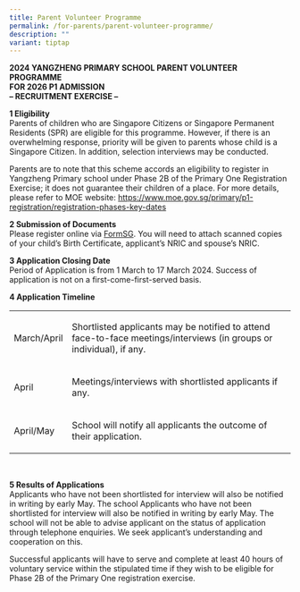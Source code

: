 ```yaml
---
title: Parent Volunteer Programme
permalink: /for-parents/parent-volunteer-programme/
description: ""
variant: tiptap
---
```

<p><strong>2024 YANGZHENG PRIMARY SCHOOL PARENT VOLUNTEER PROGRAMME<br>FOR 2026 P1 ADMISSION<br>– RECRUITMENT EXERCISE –</strong></p><p><strong>1 Eligibility</strong> <br>Parents of children who are Singapore Citizens or Singapore Permanent Residents (SPR) are eligible for this programme. However, if there is an overwhelming response, priority will be given to parents whose child is a Singapore Citizen. In addition, selection interviews may be conducted.</p><p>Parents are to note that this scheme accords an eligibility to register in Yangzheng Primary school under Phase 2B of the Primary One Registration Exercise; it does not guarantee their children of a place. For more details, please refer to MOE website:&nbsp;<a href="https://www.moe.gov.sg/primary/p1-registration/registration-phases-key-dates" rel="noopener noreferrer nofollow" target="_blank">https://www.moe.gov.sg/primary/p1-registration/registration-phases-key-dates</a></p><p><strong>2 Submission of Documents</strong> <br>Please register online via&nbsp;<a href="https://form.gov.sg/63d7458bd4e11c0012f82e6c" rel="noopener noreferrer nofollow" target="_blank">FormSG</a>. You will need to attach scanned copies of your child’s Birth Certificate, applicant’s NRIC and spouse’s NRIC.</p><p><strong>3 Application Closing Date</strong> <br>Period of Application is from 1 March to 17 March 2024. Success of application is not on a first-come-first-served basis.</p><p><strong>4 Application Timeline</strong></p><table><tbody><tr><td rowspan="1" colspan="1"><p>March/April</p></td><td rowspan="1" colspan="1"><p>Shortlisted applicants may be notified to attend<br>face-to-face meetings/interviews (in groups or individual), if any.<br></p></td></tr><tr><td rowspan="1" colspan="1"><p>April<br></p></td><td rowspan="1" colspan="1"><p>Meetings/interviews with shortlisted applicants if any.<br></p></td></tr><tr><td rowspan="1" colspan="1"><p>April/May<br></p></td><td rowspan="1" colspan="1"><p>School will notify all applicants the outcome of their application.<br></p></td></tr></tbody></table><p><br></p><p><strong>5 Results of Applications</strong> <br>Applicants who have not been shortlisted for interview will also be notified in writing by early May. The school Applicants who have not been shortlisted for interview will also be notified in writing by early May. The school will not be able to advise applicant on the status of application through telephone enquiries. We seek applicant’s understanding and cooperation on this.</p><p>Successful applicants will have to serve and complete at least 40 hours of voluntary service within the stipulated time if they wish to be eligible for Phase 2B of the Primary One registration exercise.</p>